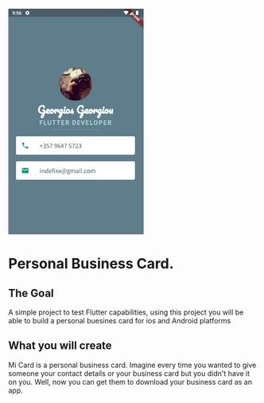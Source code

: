 ![App Snap](/images/appSnap.png)

# Personal Business Card.

## The Goal

A simple project to test Flutter capabilities, using this project you will be able to build a personal buesines card for ios and Android platforms

## What you will create

Mi Card is a personal business card. Imagine every time you wanted to give someone your contact details or your business card but you didn't have it on you. Well, now you can get them to download your business card as an app.
